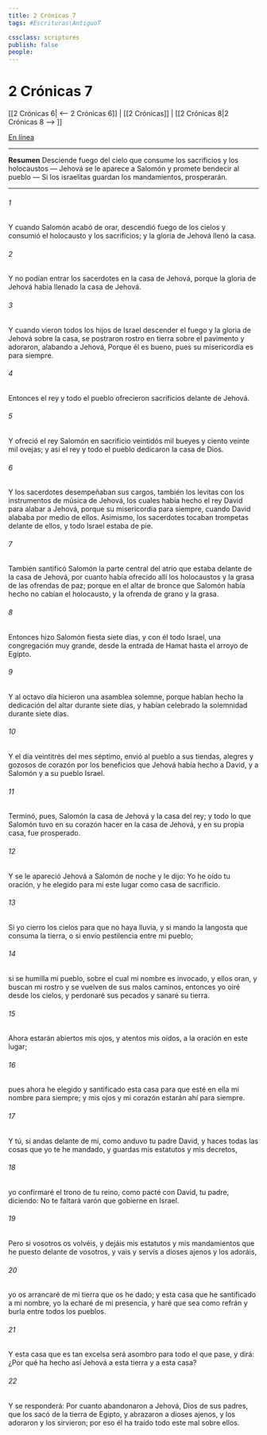 ```yaml
---
title: 2 Crónicas 7
tags: #Escrituras\AntiguoT

cssclass: scriptures
publish: false
people:
---
```


# 2 Crónicas 7
[[2 Crónicas 6| <-- 2 Crónicas 6]] | [[2 Crónicas]] | [[2 Crónicas 8|2 Crónicas 8 --> ]]

[En línea](https://churchofjesuschrist.org/study/scriptures/ot/2-chr/7?lang=spa)

---
__Resumen__
Desciende fuego del cielo que consume los sacrificios y los holocaustos — Jehová se le aparece a Salomón y promete bendecir al pueblo — Si los israelitas guardan los mandamientos, prosperarán.

---
###### 1 
Y cuando Salomón acabó de orar, descendió fuego de los cielos y consumió el holocausto y los sacrificios; y la gloria de Jehová llenó la casa.

###### 2 
Y no podían entrar los sacerdotes en la casa de Jehová, porque la gloria de Jehová había llenado la casa de Jehová.

###### 3 
Y cuando vieron todos los hijos de Israel descender el fuego y la gloria de Jehová sobre la casa, se postraron rostro en tierra sobre el pavimento y adoraron, alabando a Jehová,  Porque él es bueno, pues su misericordia es para siempre.

###### 4 
Entonces el rey y todo el pueblo ofrecieron sacrificios delante de Jehová.

###### 5 
Y ofreció el rey Salomón en sacrificio veintidós mil bueyes y ciento veinte mil ovejas; y así el rey y todo el pueblo dedicaron la casa de Dios.

###### 6 
Y los sacerdotes desempeñaban sus cargos, también los levitas con los instrumentos de música de Jehová, los cuales había hecho el rey David para alabar a Jehová, porque su misericordia  para siempre, cuando David alababa por medio de ellos. Asimismo, los sacerdotes tocaban trompetas delante de ellos, y todo Israel estaba de pie.

###### 7 
También santificó Salomón la parte central del atrio que estaba delante de la casa de Jehová, por cuanto había ofrecido allí los holocaustos y la grasa de las ofrendas de paz; porque en el altar de bronce que Salomón había hecho no cabían el holocausto, y la ofrenda de grano y la grasa.

###### 8 
Entonces hizo Salomón fiesta siete días, y con él todo Israel, una congregación muy grande, desde la entrada de Hamat hasta el arroyo de Egipto.

###### 9 
Y al octavo día hicieron una asamblea solemne, porque habían hecho la dedicación del altar durante siete días, y habían celebrado la solemnidad durante siete días.

###### 10 
Y el día veintitrés del mes séptimo, envió al pueblo a sus tiendas, alegres y gozosos de corazón por los beneficios que Jehová había hecho a David, y a Salomón y a su pueblo Israel.

###### 11 
Terminó, pues, Salomón la casa de Jehová y la casa del rey; y todo lo que Salomón tuvo en su corazón hacer en la casa de Jehová, y en su propia casa, fue prosperado.

###### 12 
Y se le apareció Jehová a Salomón de noche y le dijo: Yo he oído tu oración, y he elegido para mí este lugar como casa de sacrificio.

###### 13 
Si yo cierro los cielos para que no haya lluvia, y si mando la langosta que consuma la tierra, o si envío pestilencia entre mi pueblo;

###### 14 
si se humilla mi pueblo, sobre el cual mi nombre es invocado, y ellos oran, y buscan mi rostro y se vuelven de sus malos caminos, entonces yo oiré desde los cielos, y perdonaré sus pecados y sanaré su tierra.

###### 15 
Ahora estarán abiertos mis ojos, y atentos mis oídos, a la oración en este lugar;

###### 16 
pues ahora he elegido y santificado esta casa para que esté en ella mi nombre para siempre; y mis ojos y mi corazón estarán ahí para siempre.

###### 17 
Y tú, si andas delante de mí, como anduvo tu padre David, y haces todas las cosas que yo te he mandado, y guardas mis estatutos y mis decretos,

###### 18 
yo confirmaré el trono de tu reino, como pacté con David, tu padre, diciendo: No te faltará varón que gobierne en Israel.

###### 19 
Pero si vosotros os volvéis, y dejáis mis estatutos y mis mandamientos que he puesto delante de vosotros, y vais y servís a dioses ajenos y los adoráis,

###### 20 
yo os arrancaré de mi tierra que os he dado; y esta casa que he santificado a mi nombre, yo la echaré de mi presencia, y haré que sea como refrán y burla entre todos los pueblos.

###### 21 
Y esta casa que es tan excelsa será asombro para todo el que pase, y dirá: ¿Por qué ha hecho así Jehová a esta tierra y a esta casa?

###### 22 
Y se responderá: Por cuanto abandonaron a Jehová, Dios de sus padres, que los sacó de la tierra de Egipto, y abrazaron a dioses ajenos, y los adoraron y los sirvieron; por eso él ha traído todo este mal sobre ellos.

